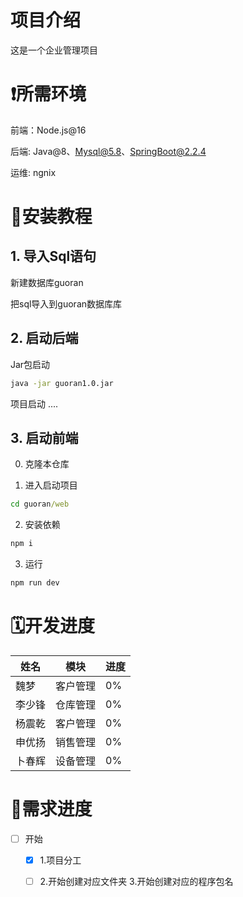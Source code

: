 
# 项目介绍
这是一个企业管理项目

# ❗所需环境 

前端：Node.js@16

后端: Java@8、Mysql@5.8、SpringBoot@2.2.4

运维: ngnix

# 🫠安装教程

## 1. 导入Sql语句

新建数据库guoran

把sql导入到guoran数据库库

## 2. 启动后端

Jar包启动
```sh
java -jar guoran1.0.jar
```

项目启动
....

## 3. 启动前端


0. 克隆本仓库

1. 进入启动项目
```cmd
cd guoran/web
```
2. 安装依赖
```cmd
npm i
```

3. 运行
```cmd
npm run dev
```

# 🗓️开发进度

| 姓名   | 模块     | 进度 |
| ------ | -------- | ---- |
| 魏梦   | 客户管理 | 0%   |
| 李少锋 | 仓库管理 | 0%   |
| 杨震乾 | 客户管理 | 0%   |
| 申优扬 | 销售管理 | 0%   |
| 卜春辉 | 设备管理 | 0%   |



# 🚀需求进度
- [ ] 开始
  - [x] 1.项目分工
  - [ ] 2.开始创建对应文件夹
        3.开始创建对应的程序包名

